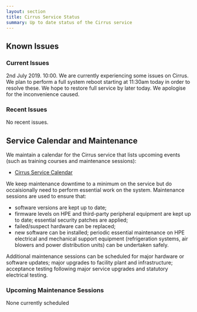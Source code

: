 ```yaml
---
layout: section
title: Cirrus Service Status
summary: Up to date status of the Cirrus service
---
```


## Known Issues

### Current Issues

2nd July 2019.  10:00.
We are currently experiencing some issues on Cirrus. 
We plan to perform a full system reboot starting at 11:30am today in order to resolve these. 
We hope to restore full service by later today. 
We apologise for the inconvenience caused.

### Recent Issues

No recent issues.

## Service Calendar and Maintenance

We maintain a calendar for the Cirrus service that lists upcoming events (such
as training courses and maintenance sessions):

- [Cirrus Service Calendar](calendar.html)

We keep maintenance downtime to a minimum on the service but do occaisionally
need to perform essential work on the system. Maintenance sessions are used to 
ensure that:

* software versions are kept up to date;
* firmware levels on HPE and third-party peripheral equipment are kept up to date;
essential security patches are applied;
* failed/suspect hardware can be replaced;
* new software can be installed;
periodic essential maintenance on HPE electrical and mechanical support equipment (refrigeration systems, air blowers and power distribution units) can be undertaken safely.

Additional maintenance sessions can be scheduled for major hardware or software updates; major upgrades to facility plant and infrastructure; acceptance testing following major service upgrades and statutory electrical testing.

### Upcoming Maintenance Sessions

None currently scheduled




